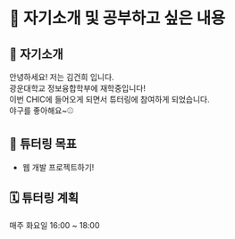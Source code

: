 # 📌 자기소개 및 공부하고 싶은 내용

## 👋 자기소개
안녕하세요! 저는 김건희 입니다.
<br>
광운대학교 정보융합학부에 재학중입니다!
<br>
이번 CHIC에 들어오게 되면서 튜터링에 참여하게 되었습니다.
<br>
야구를 좋아해요~⚾️

## 🎯 튜터링 목표
- 웹 개발 프로젝트하기!

## 🗓️ 튜터링 계획
매주 화요일 16:00 ~ 18:00
